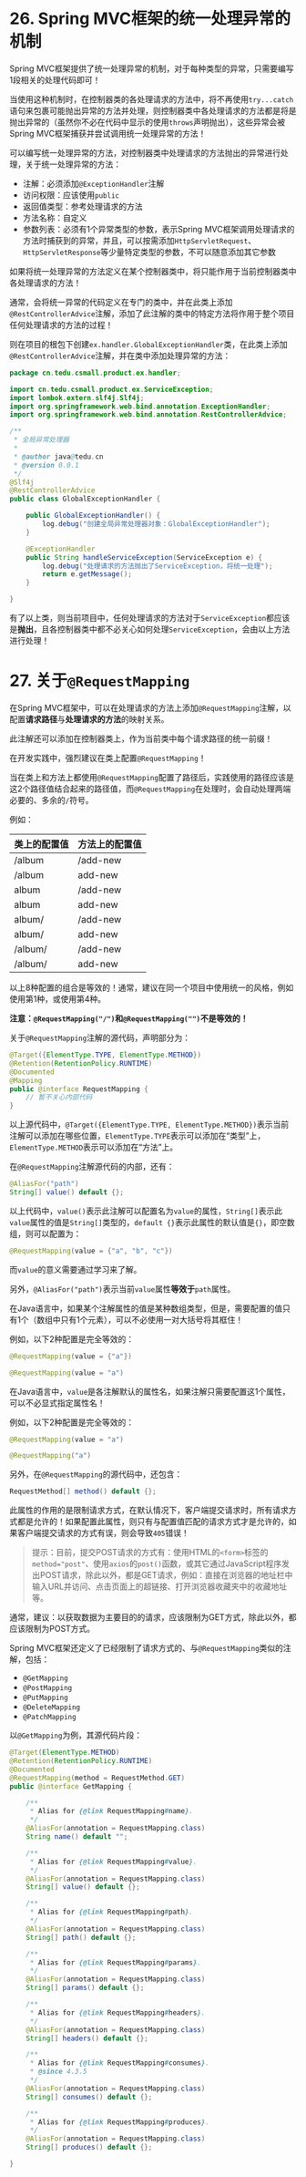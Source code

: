 # 26. Spring MVC框架的统一处理异常的机制

Spring MVC框架提供了统一处理异常的机制，对于每种类型的异常，只需要编写1段相关的处理代码即可！

当使用这种机制时，在控制器类的各处理请求的方法中，将不再使用`try...catch`语句来包裹可能抛出异常的方法并处理，则控制器类中各处理请求的方法都是将是抛出异常的（虽然你不必在代码中显示的使用`throws`声明抛出），这些异常会被Spring MVC框架捕获并尝试调用统一处理异常的方法！

可以编写统一处理异常的方法，对控制器类中处理请求的方法抛出的异常进行处理，关于统一处理异常的方法：

- 注解：必须添加`@ExceptionHandler`注解
- 访问权限：应该使用`public`
- 返回值类型：参考处理请求的方法
- 方法名称：自定义
- 参数列表：必须有1个异常类型的参数，表示Spring MVC框架调用处理请求的方法时捕获到的异常，并且，可以按需添加`HttpServletRequest`、`HttpServletResponse`等少量特定类型的参数，不可以随意添加其它参数

如果将统一处理异常的方法定义在某个控制器类中，将只能作用于当前控制器类中各处理请求的方法！

通常，会将统一异常的代码定义在专门的类中，并在此类上添加`@RestControllerAdvice`注解，添加了此注解的类中的特定方法将作用于整个项目任何处理请求的方法的过程！

则在项目的根包下创建`ex.handler.GlobalExceptionHandler`类，在此类上添加`@RestControllerAdvice`注解，并在类中添加处理异常的方法：

```java
package cn.tedu.csmall.product.ex.handler;

import cn.tedu.csmall.product.ex.ServiceException;
import lombok.extern.slf4j.Slf4j;
import org.springframework.web.bind.annotation.ExceptionHandler;
import org.springframework.web.bind.annotation.RestControllerAdvice;

/**
 * 全局异常处理器
 *
 * @author java@tedu.cn
 * @version 0.0.1
 */
@Slf4j
@RestControllerAdvice
public class GlobalExceptionHandler {

    public GlobalExceptionHandler() {
        log.debug("创建全局异常处理器对象：GlobalExceptionHandler");
    }

    @ExceptionHandler
    public String handleServiceException(ServiceException e) {
        log.debug("处理请求的方法抛出了ServiceException，将统一处理");
        return e.getMessage();
    }

}
```

有了以上类，则当前项目中，任何处理请求的方法对于`ServiceException`都应该是**抛出**，且各控制器类中都不必关心如何处理`ServiceException`，会由以上方法进行处理！

# 27. 关于`@RequestMapping`

在Spring MVC框架中，可以在处理请求的方法上添加`@RequestMapping`注解，以配置**请求路径**与**处理请求的方法**的映射关系。

此注解还可以添加在控制器类上，作为当前类中每个请求路径的统一前缀！

在开发实践中，强烈建议在类上配置`@RequestMapping`！

当在类上和方法上都使用`@RequestMapping`配置了路径后，实践使用的路径应该是这2个路径值结合起来的路径值，而`@RequestMapping`在处理时，会自动处理两端必要的、多余的`/`符号。

例如：

| 类上的配置值 | 方法上的配置值 |
| ------------ | -------------- |
| /album       | /add-new       |
| /album       | add-new        |
| album        | /add-new       |
| album        | add-new        |
| album/       | /add-new       |
| album/       | add-new        |
| /album/      | /add-new       |
| /album/      | add-new        |

以上8种配置的组合是等效的！通常，建议在同一个项目中使用统一的风格，例如使用第1种，或使用第4种。

**注意：`@RequestMapping("/")`和`@RequestMapping("")`不是等效的！**

关于`@RequestMapping`注解的源代码，声明部分为：

```java
@Target({ElementType.TYPE, ElementType.METHOD})
@Retention(RetentionPolicy.RUNTIME)
@Documented
@Mapping
public @interface RequestMapping {
    // 暂不关心内部代码
}
```

以上源代码中，`@Target({ElementType.TYPE, ElementType.METHOD})`表示当前注解可以添加在哪些位置，`ElementType.TYPE`表示可以添加在“类型”上，`ElementType.METHOD`表示可以添加在“方法”上。

在`@RequestMapping`注解源代码的内部，还有：

```java
@AliasFor("path")
String[] value() default {};
```

以上代码中，`value()`表示此注解可以配置名为`value`的属性，`String[]`表示此`value`属性的值是`String[]`类型的，`default {}`表示此属性的默认值是`{}`，即空数组，则可以配置为：

```java
@RequestMapping(value = {"a", "b", "c"})
```

而`value`的意义需要通过学习来了解。

另外，`@AliasFor("path")`表示当前`value`属性**等效于**`path`属性。

在Java语言中，如果某个注解属性的值是某种数组类型，但是，需要配置的值只有1个（数组中只有1个元素），可以不必使用一对大括号将其框住！

例如，以下2种配置是完全等效的：

```java
@RequestMapping(value = {"a"})
```

```java
@RequestMapping(value = "a")
```

在Java语言中，`value`是各注解默认的属性名，如果注解只需要配置这1个属性，可以不必显式指定属性名！

例如，以下2种配置是完全等效的：

```java
@RequestMapping(value = "a")
```

```java
@RequestMapping("a")
```

另外，在`@RequestMapping`的源代码中，还包含：

```java
RequestMethod[] method() default {};
```

此属性的作用的是限制请求方式，在默认情况下，客户端提交请求时，所有请求方式都是允许的！如果配置此属性，则只有与配置值匹配的请求方式才是允许的，如果客户端提交请求的方式有误，则会导致`405`错误！

> 提示：目前，提交POST请求的方式有：使用HTML的`<form>`标签的`method="post"`、使用`axios`的`post()`函数，或其它通过JavaScript程序发出POST请求，除此以外，都是GET请求，例如：直接在浏览器的地址栏中输入URL并访问、点击页面上的超链接、打开浏览器收藏夹中的收藏地址等。

通常，建议：以获取数据为主要目的的请求，应该限制为GET方式，除此以外，都应该限制为POST方式。

Spring MVC框架还定义了已经限制了请求方式的、与`@RequestMapping`类似的注解，包括：

- `@GetMapping`
- `@PostMapping`
- `@PutMapping`
- `@DeleteMapping`
- `@PatchMapping`

以`@GetMapping`为例，其源代码片段：

```java
@Target(ElementType.METHOD)
@Retention(RetentionPolicy.RUNTIME)
@Documented
@RequestMapping(method = RequestMethod.GET)
public @interface GetMapping {

	/**
	 * Alias for {@link RequestMapping#name}.
	 */
	@AliasFor(annotation = RequestMapping.class)
	String name() default "";

	/**
	 * Alias for {@link RequestMapping#value}.
	 */
	@AliasFor(annotation = RequestMapping.class)
	String[] value() default {};

	/**
	 * Alias for {@link RequestMapping#path}.
	 */
	@AliasFor(annotation = RequestMapping.class)
	String[] path() default {};

	/**
	 * Alias for {@link RequestMapping#params}.
	 */
	@AliasFor(annotation = RequestMapping.class)
	String[] params() default {};

	/**
	 * Alias for {@link RequestMapping#headers}.
	 */
	@AliasFor(annotation = RequestMapping.class)
	String[] headers() default {};

	/**
	 * Alias for {@link RequestMapping#consumes}.
	 * @since 4.3.5
	 */
	@AliasFor(annotation = RequestMapping.class)
	String[] consumes() default {};

	/**
	 * Alias for {@link RequestMapping#produces}.
	 */
	@AliasFor(annotation = RequestMapping.class)
	String[] produces() default {};

}
```





